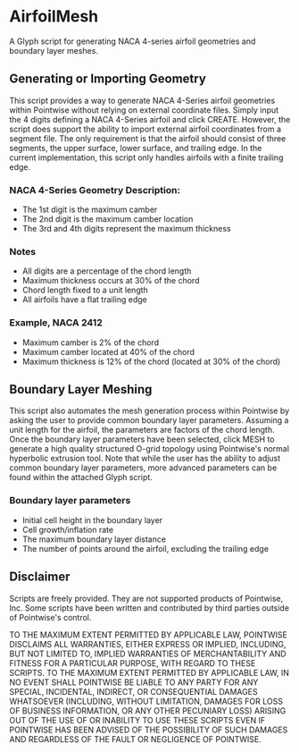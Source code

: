 AirfoilMesh
=================================================================
A Glyph script for generating NACA 4-series airfoil geometries and boundary layer meshes.

Generating or Importing Geometry
--------------------------------
This script provides a way to generate NACA 4-Series airfoil geometries within Pointwise without relying on external coordinate files. Simply input the 4 digits defining a NACA 4-Series airfoil and click CREATE. However, the script does support the ability to import external airfoil coordinates from a segment file. The only requirement is that the airfoil should consist of three segments, the upper surface, lower surface, and trailing edge. In the current implementation, this script only handles airfoils with a finite trailing edge.

### NACA 4-Series Geometry Description:
* The 1st digit is the maximum camber
* The 2nd digit is the maximum camber location 
* The 3rd and 4th digits represent the maximum thickness

### Notes
* All digits are a percentage of the chord length
* Maximum thickness occurs at 30% of the chord
* Chord length fixed to a unit length
* All airfoils have a flat trailing edge

### Example, NACA 2412
* Maximum camber is 2% of the chord
* Maximum camber located at 40% of the chord
* Maximum thickness is 12% of the chord (located at 30% of the chord)

Boundary Layer Meshing
----------------------
This script also automates the mesh generation process within Pointwise by asking the user to provide common boundary layer parameters. Assuming a unit length for the airfoil, the parameters are factors of the chord length. Once the boundary layer parameters have been selected, click MESH to generate a high quality structured O-grid topology using Pointwise's normal hyperbolic extrusion tool. Note that while the user has the ability to adjust common boundary layer parameters, more advanced parameters can be found within the attached Glyph script.  

### Boundary layer parameters
* Initial cell height in the boundary layer
* Cell growth/inflation rate
* The maximum boundary layer distance
* The number of points around the airfoil, excluding the trailing edge

Disclaimer
----------
Scripts are freely provided. They are not supported products of Pointwise, Inc. Some scripts have been written and contributed by third parties outside of Pointwise's control.

TO THE MAXIMUM EXTENT PERMITTED BY APPLICABLE LAW, POINTWISE DISCLAIMS ALL WARRANTIES, EITHER EXPRESS OR IMPLIED, INCLUDING, BUT NOT LIMITED TO, IMPLIED WARRANTIES OF MERCHANTABILITY AND FITNESS FOR A PARTICULAR PURPOSE, WITH REGARD TO THESE SCRIPTS. TO THE MAXIMUM EXTENT PERMITTED BY APPLICABLE LAW, IN NO EVENT SHALL POINTWISE BE LIABLE TO ANY PARTY FOR ANY SPECIAL, INCIDENTAL, INDIRECT, OR CONSEQUENTIAL DAMAGES WHATSOEVER (INCLUDING, WITHOUT LIMITATION, DAMAGES FOR LOSS OF BUSINESS INFORMATION, OR ANY OTHER PECUNIARY LOSS) ARISING OUT OF THE USE OF OR INABILITY TO USE THESE SCRIPTS EVEN IF POINTWISE HAS BEEN ADVISED OF THE POSSIBILITY OF SUCH DAMAGES AND REGARDLESS OF THE FAULT OR NEGLIGENCE OF POINTWISE.


